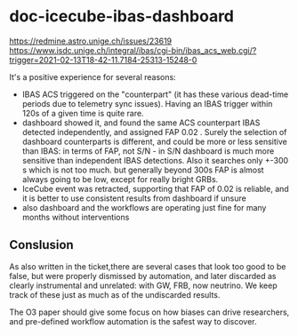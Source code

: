 # doc-icecube-ibas-dashboard

https://redmine.astro.unige.ch/issues/23619
https://www.isdc.unige.ch/integral/ibas/cgi-bin/ibas_acs_web.cgi/?trigger=2021-02-13T18-42-11.7184-25313-15248-0

It's a positive experience for several reasons:

* IBAS ACS triggered on the "counterpart" (it has these various dead-time periods due to telemetry sync issues). Having an IBAS trigger within 120s of  a given time is quite rare.
* dashboard showed it, and found the same ACS counterpart IBAS detected independently, and assigned FAP 0.02 . Surely the selection of dashboard counterparts is different, and could be more or less sensitive than IBAS: in terms of FAP, not S/N - in S/N dashboard is much more sensitive than independent IBAS detections. Also it searches only +-300 s which is not too much.
but generally beyond 300s FAP is almost always going to be low, except for really bright GRBs.
* IceCube event was retracted, supporting that FAP of 0.02 is reliable, and it is better to use consistent results from dashboard if unsure
* also dashboard and the workflows are operating just fine for many months without interventions

## Conslusion

As also written in the ticket,there are several cases that look too good to be false, but were properly dismissed by automation, and later discarded as clearly instrumental and unrelated: with GW, FRB, now neutrino. We keep track of these just as much as of the undiscarded results.

The O3 paper should give some focus on how biases can drive researchers, and pre-defined workflow automation is the safest way to discover.
